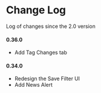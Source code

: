 # Change Log

Log of changes since the 2.0 version

#### 0.36.0

* Add Tag Changes tab

#### 0.34.0

* Redesign the Save Filter UI
* Add News Alert
